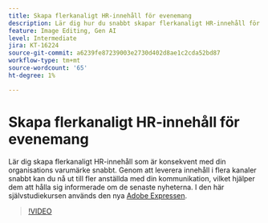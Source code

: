 ```yaml
---
title: Skapa flerkanaligt HR-innehåll för evenemang
description: Lär dig hur du snabbt skapar flerkanaligt HR-innehåll för evenemang
feature: Image Editing, Gen AI
level: Intermediate
jira: KT-16224
source-git-commit: a6239fe87239003e2730d402d8ae1c2cda52bd87
workflow-type: tm+mt
source-wordcount: '65'
ht-degree: 1%

---
```


# Skapa flerkanaligt HR-innehåll för evenemang

Lär dig skapa flerkanaligt HR-innehåll som är konsekvent med din organisations varumärke snabbt. Genom att leverera innehåll i flera kanaler snabbt kan du nå ut till fler anställda med din kommunikation, vilket hjälper dem att hålla sig informerade om de senaste nyheterna. I den här självstudiekursen används den nya [Adobe Expressen](https://www.adobe.com/express/).

>[!VIDEO](https://video.tv.adobe.com/v/3434597?quality=12&learn=on&hidetitle=true)

